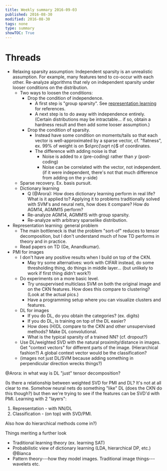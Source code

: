 ```yaml
---
title: Weekly summary 2016-09-03
published: 2016-08-30
modified: 2016-08-30
tags: none
type: summary
showTOC: True
---
```


# Threads

* Relaxing sparsity assumption: Independent sparsity is an unrealistic assumption. For example, many features tend to co-occur with each other. Re-analyze algorithms that rely on independent sparsity under looser conditions on the distribution.
    * Two ways to loosen the conditions:
	    * Drop the condition of independence. 
		    * A first step is "group sparsity". See [representation learning](/posts/tcs/machine_learning/representation.html) for references.
			* A next step is to do away with independence entirely. (Certain distributions may be intractable... if so, obtain a hardness result and then add some looser assumption.)
		* Drop the condition of sparsity.
		    * Instead have some condition on moments/tails so that each vector is well-approximated by a sparse vector, cf. "flatness", ex. 99% of weight is on $o\prc{\sqrt n}$ of coordinates.
			* The difference with adding noise is that 
			    * Noise is added to $x$ (pre-coding) rather than $y$ (post-coding)
				* Noise can be correlated with the vector, not independent. (if it were independent, there's not that much difference from adding on the $y$-side)
	* Sparse recovery. Ex. basis pursuit.
	* Dictionary learning
		* Q (@Arora): How does dictionary learning perform in real life? What is it applied to? Applying it to problems traditionally solved with SVM's and neural nets, how does it compare? How do AGM14, AGMM15 perform?
		* Re-analyze AGM14, AGMM15 with group sparsity.
		* Re-analyze with arbitrary sparselike distribution.
* Representation learning: general problem
	* The main bottleneck is that the problem "sort-of" reduces to tensor decomposition, but I don't understand much of how TD performs in theory and in practice.
	* Read papers on TD (Ge, Anandkumar).
* PMI for images
	* I don't have any positive results when I build on top of the CKN. 
	    * May try some alternatives: work with CIFAR instead, do some thresholding thing, do things in middle layer... (but unlikely to work if first thing didn't work?)
	* Do experiments on a more basic level.
		* Try unsupervised multiclass SVM on both the original image and on the CKN features. How does this compare to clustering? (Look at the actual pics.)
		* Have a programming setup where you can visualize clusters and features.
	* DL for images
		* If you do DL, do you obtain the categories? (ex. digits)
		* If you do DL, is training on top of the DL easier?
		* How does (H)DL compare to the CKN and other unsupervised methods? Make DL convolutional.
		* What is the typical sparsity of a trained NN? (cf. dropout?)
	* Use DL/weighted SVD with the natural proximity/distance in images. Get "context vectors" for different parts of the image. (Hierarchical fashion?) A global context vector would be the classification?
	* (images not just DL/SVM because adding something in perpendicular direction wrecks things?)		
		
@Arora: in what way is DL "just" tensor decomposition?
		
(Is there a relationship between weighted SVD for PMI and DL? It's not at all clear to me. Somehow neural nets do something "like" DL (does the CKN do this though?) but then we're trying to see if the features can be SVD'd with PMI. Learning with 2 "layers":

1. Representation - with NN/DL
2. Classification - (on top) with SVD/PMI.

Also how do hierarchical methods come in?)

Things meriting a further look

* Traditional learning theory (ex. learning SAT)
* Probabilistic view of dictionary learning (LDA, hierarchical DP, etc.) @Bianca
* Pattern theory---how they model images. Traditional image things---wavelets etc.
